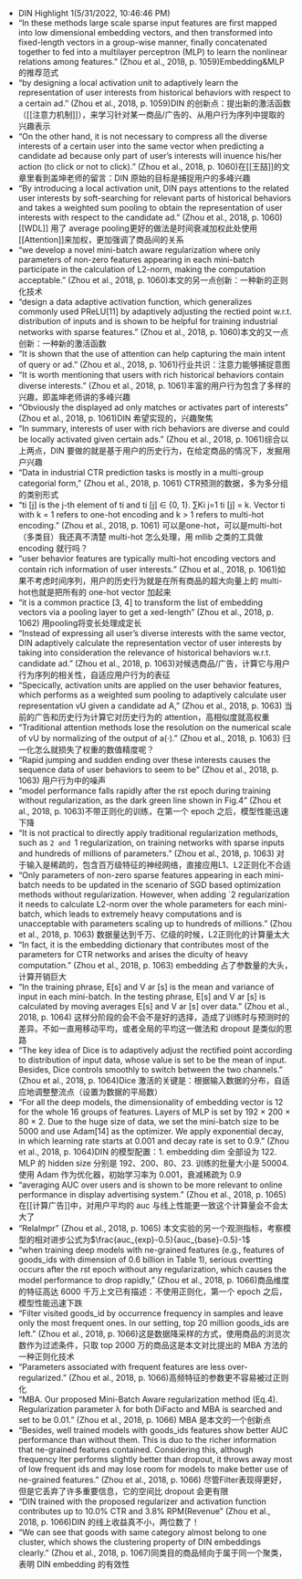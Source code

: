 - DIN Highlight 1(5/31/2022, 10:46:46 PM)
- “In these methods large scale sparse input features are first mapped into low dimensional embedding vectors, and then transformed into fixed-length vectors in a group-wise manner, finally concatenated together to fed into a multilayer perceptron (MLP) to learn the nonlinear relations among features.” (Zhou et al., 2018, p. 1059)Embedding&MLP 的推荐范式
- “by designing a local activation unit to adaptively learn the representation of user interests from historical behaviors with respect to a certain ad.” (Zhou et al., 2018, p. 1059)DIN 的创新点：提出新的激活函数（[[注意力机制]]），来学习针对某一商品/广告的、从用户行为序列中提取的兴趣表示
- “On the other hand, it is not necessary to compress all the diverse interests of a certain user into the same vector when predicting a candidate ad because only part of user’s interests will inuence his/her action (to click or not to click).” (Zhou et al., 2018, p. 1060)在[[王喆]]的文章里看到盖坤老师的留言：DIN 原始的目标是捕捉用户的多峰兴趣
- “By introducing a local activation unit, DIN pays attentions to the related user interests by soft-searching for relevant parts of historical behaviors and takes a weighted sum pooling to obtain the representation of user interests with respect to the candidate ad.” (Zhou et al., 2018, p. 1060)[[WDL]] 用了 average pooling更好的做法是时间衰减加权此处使用[[Attention]]来加权，更加强调了商品间的关系
- “we develop a novel mini-batch aware regularization where only parameters of non-zero features appearing in each mini-batch participate in the calculation of L2-norm, making the computation acceptable.” (Zhou et al., 2018, p. 1060)本文的另一点创新：一种新的正则化技术
- “design a data adaptive activation function, which generalizes commonly used PReLU[11] by adaptively adjusting the rectied point w.r.t. distribution of inputs and is shown to be helpful for training industrial networks with sparse features.” (Zhou et al., 2018, p. 1060)本文的又一点创新：一种新的激活函数
- “It is shown that the use of attention can help capturing the main intent of query or ad.” (Zhou et al., 2018, p. 1061)行业共识：注意力能够捕捉意图
- “It is worth mentioning that users with rich historical behaviors contain diverse interests.” (Zhou et al., 2018, p. 1061)丰富的用户行为包含了多样的兴趣，即盖坤老师讲的多峰兴趣
- “Obviously the displayed ad only matches or activates part of interests” (Zhou et al., 2018, p. 1061)DIN 希望实现的，兴趣聚焦
- “In summary, interests of user with rich behaviors are diverse and could be locally activated given certain ads.” (Zhou et al., 2018, p. 1061)综合以上两点，DIN 要做的就是基于用户的历史行为，在给定商品的情况下，发掘用户兴趣
- “Data in industrial CTR prediction tasks is mostly in a multi-group categorial form,” (Zhou et al., 2018, p. 1061) CTR预测的数据，多为多分组的类别形式
- “ti [j] is the j-th element of ti and ti [j] ∈ {0, 1}. ∑Ki j=1 ti [j] = k. Vector ti with k = 1 refers to one-hot encoding and k > 1 refers to multi-hot encoding.” (Zhou et al., 2018, p. 1061) 可以是one-hot，可以是multi-hot（多类目）我还真不清楚 multi-hot 怎么处理，用 mllib 之类的工具做 encoding 就行吗？
- “user behavior features are typically multi-hot encoding vectors and contain rich information of user interests.” (Zhou et al., 2018, p. 1061)如果不考虑时间序列，用户的历史行为就是在所有商品的超大向量上的 multi-hot也就是把所有的 one-hot vector 加起来
- “it is a common practice [3, 4] to transform the list of embedding vectors via a pooling layer to get a xed-length” (Zhou et al., 2018, p. 1062) 用pooling将变长处理成定长
- “Instead of expressing all user’s diverse interests with the same vector, DIN adaptively calculate the representation vector of user interests by taking into consideration the relevance of historical behaviors w.r.t. candidate ad.” (Zhou et al., 2018, p. 1063)对候选商品/广告，计算它与用户行为序列的相关性，自适应用户行为的表征
- “Specically, activation units are applied on the user behavior features, which performs as a weighted sum pooling to adaptively calculate user representation vU given a candidate ad A,” (Zhou et al., 2018, p. 1063) 当前的广告和历史行为计算它对历史行为的 attention，高相似度就高权重
- “Traditional attention methods lose the resolution on the numerical scale of vU by normalizing of the output of a(·).” (Zhou et al., 2018, p. 1063) 归一化怎么就损失了权重的数值精度呢？
- “Rapid jumping and sudden ending over these interests causes the sequence data of user behaviors to seem to be” (Zhou et al., 2018, p. 1063) 用户行为中的噪声
- “model performance falls rapidly after the rst epoch during training without regularization, as the dark green line shown in Fig.4” (Zhou et al., 2018, p. 1063)不带正则化的训练，在第一个 epoch 之后，模型性能迅速下降
- “It is not practical to directly apply traditional regularization methods, such as `2 and `1 regularization, on training networks with sparse inputs and hundreds of millions of parameters.” (Zhou et al., 2018, p. 1063) 对于输入是稀疏的，包含百万级特征的神经网络，直接应用L1、L2正则化不合适
- “Only parameters of non-zero sparse features appearing in each mini-batch needs to be updated in the scenario of SGD based optimization methods without regularization. However, when adding `2 regularization it needs to calculate L2-norm over the whole parameters for each mini-batch, which leads to extremely heavy computations and is unacceptable with parameters scaling up to hundreds of millions.” (Zhou et al., 2018, p. 1063) 数据量达到千万、亿级的时候，L2正则化的计算量太大
- “In fact, it is the embedding dictionary that contributes most of the parameters for CTR networks and arises the diculty of heavy computation.” (Zhou et al., 2018, p. 1063) embedding 占了参数量的大头，计算开销巨大
- “In the training phrase, E[s] and V ar [s] is the mean and variance of input in each mini-batch. In the testing phrase, E[s] and V ar [s] is calculated by moving averages E[s] and V ar [s] over data.” (Zhou et al., 2018, p. 1064) 这样分阶段的会不会不是好的选择，造成了训练时与预测时的差异。不如一直用移动平均，或者全局的平均这一做法和 dropout 是类似的思路
- “The key idea of Dice is to adaptively adjust the rectified point according to distribution of input data, whose value is set to be the mean of input. Besides, Dice controls smoothly to switch between the two channels.” (Zhou et al., 2018, p. 1064)Dice 激活的关键是：根据输入数据的分布，自适应地调整整流点（设置为数据的平局数）
- “For all the deep models, the dimensionality of embedding vector is 12 for the whole 16 groups of features. Layers of MLP is set by 192 × 200 × 80 × 2. Due to the huge size of data, we set the mini-batch size to be 5000 and use Adam[14] as the optimizer. We apply exponential decay, in which learning rate starts at 0.001 and decay rate is set to 0.9.” (Zhou et al., 2018, p. 1064)DIN 的模型配置：1. embedding dim 全部设为 122. MLP 的 hidden size 分别是 192、200、80、23. 训练的批量大小是 50004. 使用 Adam 作为优化器，初始学习率为 0.001，衰减稀疏为 0.9
- “averaging AUC over users and is shown to be more relevant to online performance in display advertising system.” (Zhou et al., 2018, p. 1065)在[[计算广告]]中，对用户平均的 auc 与线上性能更一致这个计算量会不会太大了
- “RelaImpr” (Zhou et al., 2018, p. 1065) 本文实验的另一个观测指标，考察模型的相对进步公式为$\frac{auc_{exp}-0.5}{auc_{base}-0.5}-1$
- “when training deep models with ne-grained features (e.g., features of goods_ids with dimension of 0.6 billion in Table 1), serious overtting occurs after the rst epoch without any regularization, which causes the model performance to drop rapidly,” (Zhou et al., 2018, p. 1066)商品维度的特征高达 6000 千万上文已有描述：不使用正则化，第一个 epoch 之后，模型性能迅速下跌
- “Filter visited goods_id by occurrence frequency in samples and leave only the most frequent ones. In our setting, top 20 million goods_ids are left.” (Zhou et al., 2018, p. 1066)这是数据降采样的方式，使用商品的浏览次数作为过滤条件，只取 top 2000 万的商品这是本文对比提出的 MBA 方法的一种正则化技术
- “Parameters associated with frequent features are less over-regularized.” (Zhou et al., 2018, p. 1066)高频特征的参数更不容易被过正则化
- “MBA. Our proposed Mini-Batch Aware regularization method (Eq.4). Regularization parameter λ for both DiFacto and MBA is searched and set to be 0.01.” (Zhou et al., 2018, p. 1066) MBA 是本文的一个创新点
- “Besides, well trained models with goods_ids features show better AUC performance than without them. This is duo to the richer information that ne-grained features contained. Considering this, although frequency lter performs slightly better than dropout, it throws away most of low frequent ids and may lose room for models to make better use of ne-grained features.” (Zhou et al., 2018, p. 1066) 尽管Filter表现得更好，但是它丢弃了许多重要信息，它的空间比 dropout 会更有限
- “DIN trained with the proposed regularizer and activation function contributes up to 10.0% CTR and 3.8% RPM(Revenue” (Zhou et al., 2018, p. 1066)DIN 的线上收益真不小，两位数了！
- “We can see that goods with same category almost belong to one cluster, which shows the clustering property of DIN embeddings clearly.” (Zhou et al., 2018, p. 1067)同类目的商品倾向于属于同一个聚类，表明 DIN embedding 的有效性